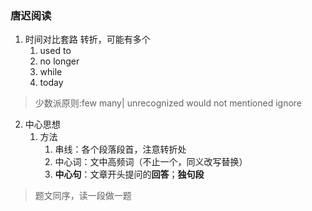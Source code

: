 ### 唐迟阅读

1. 时间对比套路  转折，可能有多个
   1. used to
   2. no longer
   3. while
   4. today

> 少数派原则:few many| unrecognized would not mentioned ignore

2. 中心思想
   1. 方法
      1. 串线：各个段落段首，注意转折处
      2. 中心词：文中高频词（不止一个，同义改写替换）
      3. **中心句**：文章开头提问的**回答**；**独句段**



> 题文同序，读一段做一题